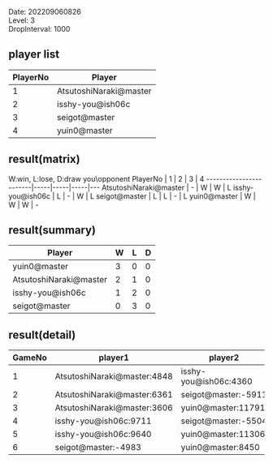 Date: 202209060826  
Level: 3  
DropInterval: 1000  
## player list
PlayerNo  |  Player
----------|------------------------
1         |  AtsutoshiNaraki@master
2         |  isshy-you@ish06c
3         |  seigot@master
4         |  yuin0@master
## result(matrix)
W:win, L:lose, D:draw
you\opponent PlayerNo   |  1  |  2  |  3  |  4
------------------------|-----|-----|-----|---
AtsutoshiNaraki@master  |  -  |  W  |  W  |  L
isshy-you@ish06c        |  L  |  -  |  W  |  L
seigot@master           |  L  |  L  |  -  |  L
yuin0@master            |  W  |  W  |  W  |  -
## result(summary)
Player                  |  W  |  L  |  D
------------------------|-----|-----|---
yuin0@master            |  3  |  0  |  0
AtsutoshiNaraki@master  |  2  |  1  |  0
isshy-you@ish06c        |  1  |  2  |  0
seigot@master           |  0  |  3  |  0
## result(detail)
GameNo  |  player1                      |  player2
--------|-------------------------------|-----------------------
1       |  AtsutoshiNaraki@master:4848  |  isshy-you@ish06c:4360
2       |  AtsutoshiNaraki@master:6361  |  seigot@master:-5911
3       |  AtsutoshiNaraki@master:3606  |  yuin0@master:11791
4       |  isshy-you@ish06c:9711        |  seigot@master:-5504
5       |  isshy-you@ish06c:9640        |  yuin0@master:11306
6       |  seigot@master:-4983          |  yuin0@master:8450
